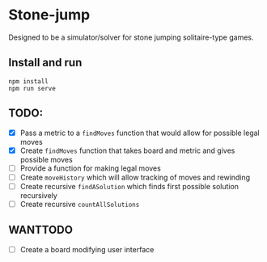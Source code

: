 # Stone-jump

Designed to be a simulator/solver for stone jumping solitaire-type games.

## Install and run

```
npm install
npm run serve
```

## TODO:
- [x] Pass a metric to a `findMoves` function that would allow for possible legal moves
- [x] Create `findMoves` function that takes board and metric and gives possible moves
- [ ] Provide a function for making legal moves
- [ ] Create `moveHistory` which will allow tracking of moves and rewinding
- [ ] Create recursive `findASolution` which finds first possible solution recursively
- [ ] Create recursive `countAllSolutions`

## WANTTODO
- [ ] Create a board modifying user interface
